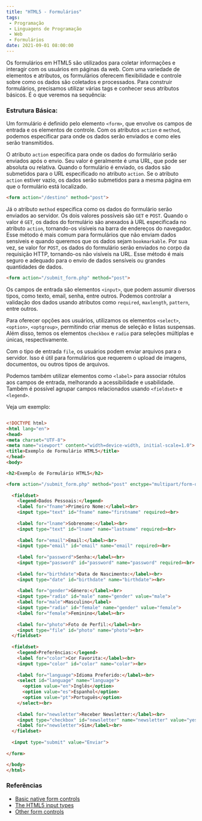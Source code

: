 ```yaml
---
title: "HTML5 - Formulários"
tags:
 - Programação
 - Linguagens de Programação
 - Web
 - Formulários
date: 2021-09-01 08:00:00
---
```


 

Os formulários em HTML5 são utilizados para coletar informações e interagir com os usuários em páginas da web. Com uma variedade de elementos e atributos, os formulários oferecem flexibilidade e controle sobre como os dados são coletados e processados. Para construir formulários, precisamos utilizar várias tags e conhecer seus atributos básicos. É o que veremos na sequência:

### Estrutura Básica:

Um formulário é definido pelo elemento `<form>`, que envolve os campos de entrada e os elementos de controle. Com os atributos `action` e `method`, podemos especificar para onde os dados serão enviados e como eles serão transmitidos.


O atributo `action` especifica para onde os dados do formulário serão enviados após o envio. Seu valor é geralmente é uma URL, que pode ser absoluta ou relativa. Quando o formulário é enviado, os dados são submetidos para o URL especificado no atributo `action`. Se o atributo `action` estiver vazio, os dados serão submetidos para a mesma página em que o formulário está localizado.

```html
<form action="/destino" method="post">
```
Já o atributo `method` especifica como os dados do formulário serão enviados ao servidor. Os dois valores possíveis são `GET` e `POST`. Quando o valor é `GET`, os dados do formulário são anexados à URL especificada no atributo `action`, tornando-os visíveis na barra de endereços do navegador. Esse método é mais comum para formulários que não enviam dados sensíveis e quando queremos que os dados sejam `bookmarkable`. Por sua vez, se valor for `POST`, os dados do formulário serão enviados no corpo da requisição HTTP, tornando-os não visíveis na URL. Esse método é mais seguro e adequado para o envio de dados sensíveis ou grandes quantidades de dados.

```html
<form action="/submit_form.php" method="post">
```

Os campos de entrada são elementos `<input>`, que podem assumir diversos tipos, como texto, email, senha, entre outros. Podemos controlar a validação dos dados usando atributos como `required`, `maxlength`, `pattern`, entre outros.

Para oferecer opções aos usuários, utilizamos os elementos `<select>`, `<option>`, `<optgroup>`, permitindo criar menus de seleção e listas suspensas. Além disso, temos os elementos `checkbox` e `radio` para seleções múltiplas e únicas, respectivamente.

Com o tipo de entrada `file`, os usuários podem enviar arquivos para o servidor. Isso é útil para formulários que requerem o upload de imagens, documentos, ou outros tipos de arquivos.



Podemos também utilizar elementos como `<label>` para associar rótulos aos campos de entrada, melhorando a acessibilidade e usabilidade. Também é possível agrupar campos relacionados usando `<fieldset>` e `<legend>`.

Veja um exemplo:


```html

<!DOCTYPE html>
<html lang="en">
<head>
<meta charset="UTF-8">
<meta name="viewport" content="width=device-width, initial-scale=1.0">
<title>Exemplo de Formulário HTML5</title>
</head>
<body>

<h2>Exemplo de Formulário HTML5</h2>

<form action="/submit_form.php" method="post" enctype="multipart/form-data">
  
  <fieldset>
    <legend>Dados Pessoais:</legend>
    <label for="fname">Primeiro Nome:</label><br>
    <input type="text" id="fname" name="firstname" required><br>
  
    <label for="lname">Sobrenome:</label><br>
    <input type="text" id="lname" name="lastname" required><br>
  
    <label for="email">Email:</label><br>
    <input type="email" id="email" name="email" required><br>
  
    <label for="password">Senha:</label><br>
    <input type="password" id="password" name="password" required><br>
  
    <label for="birthdate">Data de Nascimento:</label><br>
    <input type="date" id="birthdate" name="birthdate"><br>
  
    <label for="gender">Gênero:</label><br>
    <input type="radio" id="male" name="gender" value="male">
    <label for="male">Masculino</label>
    <input type="radio" id="female" name="gender" value="female">
    <label for="female">Feminino</label><br>
  
    <label for="photo">Foto de Perfil:</label><br>
    <input type="file" id="photo" name="photo"><br>
  </fieldset>
  
  <fieldset>
    <legend>Preferências:</legend>
    <label for="color">Cor Favorita:</label><br>
    <input type="color" id="color" name="color"><br>
  
    <label for="language">Idioma Preferido:</label><br>
    <select id="language" name="language">
      <option value="en">Inglês</option>
      <option value="es">Espanhol</option>
      <option value="pt">Português</option>
    </select><br>
  
    <label for="newsletter">Receber Newsletter:</label><br>
    <input type="checkbox" id="newsletter" name="newsletter" value="yes">
    <label for="newsletter">Sim</label><br>
  </fieldset>
  
  <input type="submit" value="Enviar">
  
</form>

</body>
</html>

```

### Referências

 - [Basic native form controls](https://developer.mozilla.org/en-US/docs/Learn/Forms/Basic_native_form_controls)
 - [The HTML5 input types](https://developer.mozilla.org/en-US/docs/Learn/Forms/HTML5_input_types)
 - [Other form controls](https://developer.mozilla.org/en-US/docs/Learn/Forms/Other_form_controls)
